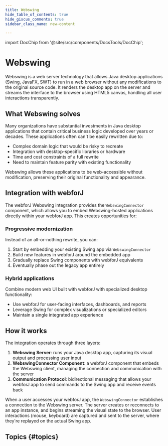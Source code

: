 ```yaml
---
title: Webswing
hide_table_of_contents: true
hide_giscus_comments: true
sidebar_class_name: new-content

---
```


import DocChip from '@site/src/components/DocsTools/DocChip';

# Webswing <DocChip chip='since' label='25.10' />

<Head>
  <style>{`
  .container {
    max-width: 65em !important;
  }
  `}</style>
</Head>

Webswing is a web server technology that allows Java desktop applications (Swing, JavaFX, SWT) to run in a web browser without any modifications to the original source code. It renders the desktop app on the server and streams the interface to the browser using HTML5 canvas, handling all user interactions transparently.

## What Webswing solves

Many organizations have substantial investments in Java desktop applications that contain critical business logic developed over years or decades. These applications often can't be easily rewritten due to:

- Complex domain logic that would be risky to recreate
- Integration with desktop-specific libraries or hardware
- Time and cost constraints of a full rewrite
- Need to maintain feature parity with existing functionality

Webswing allows these applications to be web-accessible without modification, preserving their original functionality and appearance.

## Integration with webforJ

The webforJ Webswing integration provides the `WebswingConnector` component, which allows you to embed Webswing-hosted applications directly within your webforJ app. This creates opportunities for:

### Progressive modernization

Instead of an all-or-nothing rewrite, you can:

1. Start by embedding your existing Swing app via `WebswingConnector`
2. Build new features in webforJ around the embedded app
3. Gradually replace Swing components with webforJ equivalents
4. Eventually phase out the legacy app entirely

### Hybrid applications

Combine modern web UI built with webforJ with specialized desktop functionality:

- Use webforJ for user-facing interfaces, dashboards, and reports
- Leverage Swing for complex visualizations or specialized editors
- Maintain a single integrated app experience

## How it works

The integration operates through three layers:

1. **Webswing Server**: runs your Java desktop app, capturing its visual output and processing user input
2. **WebswingConnector Component**: a webforJ component that embeds the Webswing client, managing the connection and communication with the server
3. **Communication Protocol**: bidirectional messaging that allows your webforJ app to send commands to the Swing app and receive events back

When a user accesses your webforJ app, the `WebswingConnector` establishes a connection to the Webswing server. The server creates or reconnects to an app instance, and begins streaming the visual state to the browser. User interactions (mouse, keyboard) are captured and sent to the server, where they're replayed on the actual Swing app.

## Topics {#topics}

<DocCardList className="topics-section" />
